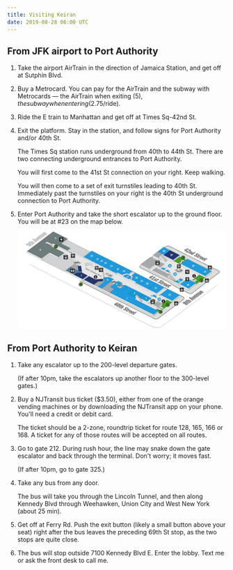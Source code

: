 ```yaml
---
title: Visiting Keiran
date: 2019-08-28 06:00 UTC
---
```


## From JFK airport to Port Authority

1. Take the airport AirTrain in the direction of Jamaica Station, and get off at <span class="signage">Sutphin Blvd</span>.

1. Buy a Metrocard. You can pay for the AirTrain and the subway with Metrocards — the AirTrain when exiting ($5), the subway when entering ($2.75/ride).

1. Ride the <span class="signage signage--subway">E</span> train to Manhattan and get off at <span class="signage">Times Sq-42nd St</span>.

1. Exit the platform. Stay in the station, and follow signs for Port Authority and/or 40th St.

    The Times Sq station runs underground from 40th to 44th St. There are two connecting underground entrances to Port Authority.

    You will first come to the 41st St connection on your right. Keep walking.

    You will then come to a set of exit turnstiles leading to 40th St. Immediately past the turnstiles on your right is the 40th St underground connection to Port Authority.

1. Enter Port Authority and take the short escalator up to the ground floor. You will be at \#23 on the map below.

    ![alt text](directions/pabt-ground-floor.jpg "Ground floor map of Port Authority Bus Terminal")

## From Port Authority to Keiran

1. Take any escalator up to the 200-level departure gates.

    (If after 10pm, take the escalators up another floor to the 300-level gates.)

1. Buy a NJTransit bus ticket ($3.50), either from one of the orange vending machines or by downloading the NJTransit app on your phone. You'll need a credit or debit card.

    The ticket should be a 2-zone, roundtrip ticket for  route <span class="signage">128</span>, <span class="signage">165</span>, <span class="signage">166</span> or <span class="signage">168</span>. A ticket for any of those routes will be accepted on all routes.

1. Go to gate <span class="signage">212</span>. During rush hour, the line may snake down the gate escalator and back through the terminal. Don't worry; it moves fast.

    (If after 10pm, go to gate <span class="signage">325</span>.)

1. Take any bus from any door.

    The bus will take you through the Lincoln Tunnel, and then along Kennedy Blvd through Weehawken, Union City and West New York (about 25 min).

1. Get off at <span class="signage">Ferry Rd</span>. Push the exit button (likely a small button above your seat) right after the bus leaves the preceding 69th St stop, as the two stops are quite close.

1. The bus will stop outside 7100 Kennedy Blvd E. Enter the lobby. Text me or ask the front desk to call me.
